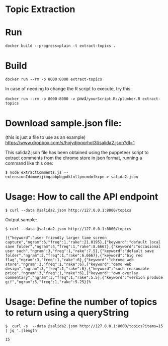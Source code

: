 # Topic Extraction

# Run
`docker build --progress=plain -t extract-topics .`


# Build

`docker run --rm -p 8000:8000 extract-topics`

In case of needing to change the R script to execute, try this:

`docker run --rm -p 8000:8000 -v `pwd`/yourScript.R:/plumber.R extract-topics`

# Download sample.json file:
(this is just a file to use as an example)
https://www.dropbox.com/s/hojydjpqorhot3l/salida2.json?dl=1 

This salida2.json file has been obtained using the puppeteer script to extract comments from the chrome store in json format, running a command like this one: 

`$ node extractComments.js --extensionId=mmeijimgabbpbgpdklnllpncmdofkcpn > salida2.json`

# Usage: How to call the API endpoint

`$ curl --data @salida2.json http://127.0.0.1:8000/topics `

Output sample:

`$ curl --data @salida2.json http://127.0.0.1:8000/topics`


```[{"keyword":"user friendly larger time screen capture","ngram":6,"freq":1,"rake":21.0195},{"keyword":"default local save folder","ngram":4,"freq":1,"rake":8.6667},{"keyword":"occasional user such","ngram":3,"freq":1,"rake":7.5},{"keyword":"default save folder","ngram":3,"freq":1,"rake":6.6667},{"keyword":"big red flag","ngram":3,"freq":1,"rake":6},{"keyword":"chrome web store","ngram":3,"freq":1,"rake":6},{"keyword":"demo web design","ngram":3,"freq":1,"rake":6},{"keyword":"such reasonable price","ngram":3,"freq":1,"rake":6},{"keyword":"own overlay commentary","ngram":3,"freq":1,"rake":5.5},{"keyword":"version produce gif","ngram":3,"freq":1,"rake":5.25}]%```

# Usage: Define the number of topics to return using a queryString

`$  curl -s  --data @salida2.json http://127.0.0.1:8000/topics?items=15 | jq '.|length'`

```15```


